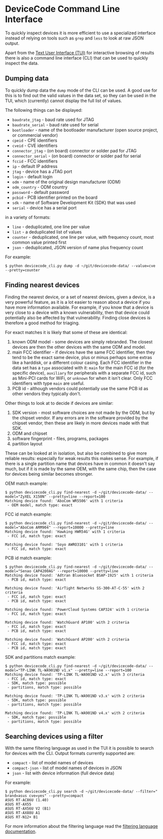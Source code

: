 # DeviceCode Command Line Interface

To quickly inspect devices it is more efficient to use a specialized interface
instead of relying on tools such as `grep` and `less` to look at raw JSON
output.

Apart from the [Text User Interface (TUI)](tui.md) for interactive browsing of
results there is also a command line interface (CLI) that can be used to
quickly inspect the data.

## Dumping data

To quickly dump data the `dump` mode of the CLI can be used. A good use for
this is to find out the valid values in the data set, so they can be used in
the TUI, which (currently) cannot display the full list of values.

The following things can be displayed:

* `baudrate_jtag` - baud rate used for JTAG
* `baudrate_serial` - baud rate used for serial
* `bootloader` - name of the bootloader manufacturer (open source project,
   or commercial vendor)
* `cpeid` - CPE identifiers
* `cveid` - CVE identifiers
* `connector_jtag` - (on board) connector or solder pad for JTAG
* `connector_serial` - (on board) connector or solder pad for serial
* `fccid` - FCC identifiers
* `ip` - default IP address
* `jtag` - device has a JTAG port
* `login` - default login
* `odm` - name of the original design manufacturer (ODM)
* `odm_country` - ODM country
* `password` - default password
* `pcbid` - PCB identifier printed on the board
* `sdk` - name of Software Development Kit (SDK) that was used
* `serial` - device has a serial port

in a variety of formats:

* `line` - deduplicated, one line per value
* `list` - a deduplicated list of values
* `counter` - deduplicated, one line per value, with frequency count, most
  common value printed first
* `json` - deduplicated, JSON version of name plus frequency count

For example:

```
$ python devicecode_cli.py dump -d ~/git/devicecode-data/ --value=cve --pretty=counter
```

## Finding nearest devices

Finding the nearest device, or a set of nearest devices, given a device, is a
very powerful feature, as it is a lot easier to reason about a device if you
have more information available. For example, if you know that a device is very
close to a device with a known vulnerability, then that device could
potentially also be affected by that vulnerability. Finding close devices is
therefore a good method for triaging.

For exact matches it is likely that some of these are identical:

1. known ODM model - some devices are simply rebranded. The closest devices
   are then the other devices with the same ODM and model.
2. main FCC identifier - if devices have the same FCC identifier, then they
   tend to be the exact same device, plus or minus perhaps some extras like a
   harddisk, or a different colour casing. Each FCC identifier in the data set
   has a `type` associated with it: `main` for the main FCC id (for the
   specific device), `auxiliary` for peripherals with a separate FCC id, such
   as Mini-PCI cards for WiFi, or `unknown` for when it isn't clear. Only FCC
   identifiers with type `main` are useful.
3. PCB id - although vendors could potentially use the same PCB id as other
   vendors they typically don't.

Other things to look at to decide if devices are similar:

1. SDK version - most software choices are not made by the ODM, but by the
   chipset vendor. If any errors are in the software provided by the chipset
   vendor, then these are likely in more devices made with that SDK.
2. ODM and chipset
3. software fingerprint - files, programs, packages
4. partition layout

These can be looked at in isolation, but also be combined to give more reliable
results: especially for weak results this makes sense. For example, if there is
a single partition name that devices have in common it doesn't say much, but if
it is made by the same OEM, with the same chip, then the case for devices being
similar becomes stronger.

OEM match example:

```
$ python devicecode_cli.py find-nearest -d ~/git/devicecode-data/ --model="ZyXEL X150N" --pretty=line --report=100
Matching device found: 'AboCom WR5506' with 1 criteria
 - OEM model, match type: exact
```

FCC id match example:

```
$ python devicecode_cli.py find-nearest -d ~/git/devicecode-data/ --model="AboCom ARM904" --report=10000 --pretty=line
Matching device found: 'Hawking HWR54G' with 1 criteria
 - FCC id, match type: exact

Matching device found: 'Soyo AWRO3101' with 1 criteria
 - FCC id, match type: exact
```

PCB id match example:

```
$ python devicecode_cli.py find-nearest -d ~/git/devicecode-data/ --model="Senao CAP4200AG" --report=10000 --pretty=line
Matching device found: 'Adtran Bluesocket BSAP-1925' with 1 criteria
 - PCB id, match type: exact

Matching device found: 'AirTight Networks SS-300-AT-C-55' with 2 criteria
 - FCC id, match type: exact
 - PCB id, match type: exact

Matching device found: 'PowerCloud Systems CAP324' with 1 criteria
 - FCC id, match type: exact

Matching device found: 'WatchGuard AP100' with 2 criteria
 - FCC id, match type: exact
 - PCB id, match type: exact

Matching device found: 'WatchGuard AP200' with 2 criteria
 - FCC id, match type: exact
 - PCB id, match type: exact
```

SDK and partitions match example:

```
$ python devicecode_cli.py find-nearest -d ~/git/devicecode-data/ --model="TP-LINK TL-WA901ND v1.x" --pretty=line --report=100
Matching device found: 'TP-LINK TL-WA901ND v2.x' with 3 criteria
 - FCC id, match type: exact
 - SDK, match type: possible
 - partitions, match type: possible

Matching device found: 'TP-LINK TL-WA901ND v3.x' with 2 criteria
 - SDK, match type: possible
 - partitions, match type: possible

Matching device found: 'TP-LINK TL-WA901ND v4.x' with 2 criteria
 - SDK, match type: possible
 - partitions, match type: possible
```

## Searching devices using a filter

With the same filtering language as used in the TUI it is possible to search
for devices with the CLI. Output formats currently supported are:

* `compact` - list of model names of devices
* `compact-json` - list of model names of devices in JSON
* `json` - list with device information (full device data)

For example:

```
$ python devicecode_cli.py search -d ~/git/devicecode-data/ --filter=" brand=asus cve=yes" --pretty=compact
ASUS RT-AC86U (1.40)
ASUS RT-AX55
ASUS RT-AX56U V2 (B1)
ASUS RT-AX88U A1
ASUS RT-N12+ B1
```

For more information about the filtering language read the
[filtering language documentation](filter.md).
